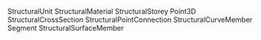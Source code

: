 
StructuralUnit
StructuralMaterial
StructuralStorey
Point3D
    StructuralCrossSection
    StructuralPointConnection
        StructuralCurveMember
        Segment
            StructuralSurfaceMember